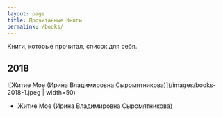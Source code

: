 ```yaml
---
layout: page
title: Прочитанные Книги
permalink: /books/
---
```


Книги, которые прочитал, список для себя.



## 2018
![Житие Мое (Ирина Владимировна Сыромятникова)](/images/books-2018-1.jpeg | width=50)
* Житие Мое (Ирина Владимировна Сыромятникова)

